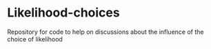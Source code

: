 # Likelihood-choices
Repository for code to help on discussions about the influence of the choice of likelihood
